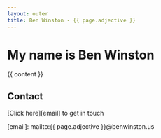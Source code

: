 ```yaml
---
layout: outer
title: Ben Winston - {{ page.adjective }}
--- 
```


My name is **Ben Winston**
==========================
	
{{ content }}

Contact
-------

[Click here][email] to get in touch



[email]: mailto:{{ page.adjective }}@benwinston.us
